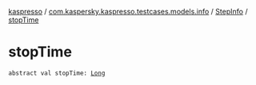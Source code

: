 [kaspresso](../../index.md) / [com.kaspersky.kaspresso.testcases.models.info](../index.md) / [StepInfo](index.md) / [stopTime](./stop-time.md)

# stopTime

`abstract val stopTime: `[`Long`](https://kotlinlang.org/api/latest/jvm/stdlib/kotlin/-long/index.html)